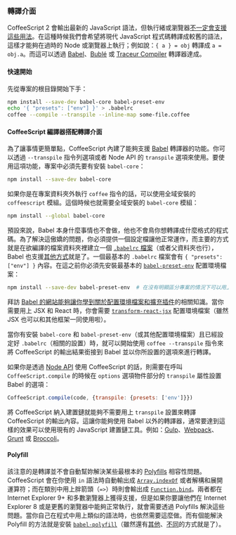 ### 轉譯介面

CoffeeScript 2 會輸出最新的 JavaScript 語法，但執行緒或瀏覽器[不一定會支援這些用法](#compatibility)。在這種時候我們會希望將現代 JavaScript 程式碼轉譯成較舊的語法，這樣才能夠在過時的 Node 或瀏覽器上執行；例如說：`{ a } = obj` 轉譯成 `a = obj.a`。而這可以透過 [Babel](http://babeljs.io/)、[Bublé](https://buble.surge.sh/) 或 [Traceur Compiler](https://github.com/google/traceur-compiler) 轉譯器達成。

#### 快速開始

先從專案的根目錄開始下手：

```bash
npm install --save-dev babel-core babel-preset-env
echo '{ "presets": ["env"] }' > .babelrc
coffee --compile --transpile --inline-map some-file.coffee
```

#### CoffeeScript 編譯器搭配轉譯介面

為了讓事情更簡單點，CoffeeScript 內建了能夠支援 [Babel](http://babeljs.io/) 轉譯器的功能。你可以透過 `--transpile` 指令列選項或者 Node API 的 `transpile` 選項來使用。要使用這項功能，專案中必須先要有安裝 `babel-core`：

```bash
npm install --save-dev babel-core
```

如果你是在專案資料夾外執行 `coffee` 指令的話，可以使用全域安裝的 `coffeescript` 模組。這個時候也就需要全域安裝的 `babel-core` 模組：

```bash
npm install --global babel-core
```

預設來說，Babel 本身什麼事情也不會做，他也不會鳥你想轉譯成什麼格式的程式碼。為了解決這傲嬌的問題，你必須提供一個設定檔讓他正常運作，而主要的方式就是在欲編譯的檔案資料夾裡建立一個 [`.babelrc` 檔案](https://babeljs.io/docs/usage/babelrc/)（或者父資料夾也行），Babel 也支援[其他方式](https://babeljs.io/docs/usage/babelrc/)就是了。一個最基本的 `.babelrc` 檔案會有 `{ "presets": ["env"] }` 內容。在這之前你必須先安裝最基本的 [`babel-preset-env`](https://babeljs.io/docs/plugins/preset-env/) 配置環境檔案：

```bash
npm install --save-dev babel-preset-env  # 在沒有明顯區分專案的情況下可以用上 --global 選項
```

拜訪 [Babel 的網站能夠讓你學到關於配置環境檔案和擴充插件](https://babeljs.io/docs/plugins/)的相關知識。當你需要用上 JSX 和 React 時，你會需要 [`transform-react-jsx`](https://babeljs.io/docs/plugins/transform-react-jsx/) 配置環境檔案（雖然 JSX 也可以和其他框架一同使用啦）。

當你有安裝 `babel-core` 和 `babel-preset-env`（或其他配置環境檔案）且已經設定好 `.babelrc`（相關的設置）時，就可以開始使用 `coffee --transpile` 指令來將 CoffeeScript 的輸出結果銜接到 Babel 並以你所設置的選項來進行轉譯。

如果你是透過 [Node API](nodejs_usage) 使用 CoffeeScript 的話，則需要在呼叫 `CoffeeScript.compile` 的時候在 `options` 選項物件部分的 `transpile` 屬性設置 Babel 的選項：

```js
CoffeeScript.compile(code, {transpile: {presets: ['env']}})
```

將 CoffeeScript 納入建置鏈就能夠不需要用上 `transpile` 設置來轉譯 CoffeeScript 的輸出內容。這讓你能夠使用 Babel 以外的轉譯器，通常要達到這樣的效果可以使用現有的 JavaScript 建置鏈工具。例如：[Gulp](http://gulpjs.com/)、[Webpack](https://webpack.github.io/)、[Grunt](https://gruntjs.com/) 或 [Broccoli](http://broccolijs.com/)。

#### Polyfill

該注意的是轉譯並不會自動幫妳解決某些最根本的 [Polyfills](https://developer.mozilla.org/en-US/docs/Glossary/Polyfill) 相容性問題。CoffeeScript 會在你使用 `in` 語法時自動輸出成 [`Array.indexOf`](https://developer.mozilla.org/en-US/docs/Web/JavaScript/Reference/Global_Objects/Array/indexOf) 或者解構和展開運算符；而在類別中用上胖箭頭（`=>`）時則會輸出成 [`Function.bind`](https://developer.mozilla.org/en-US/docs/Web/JavaScript/Reference/Global_Objects/Function/bind)。兩者都在 Internet Explorer 9+ 和多數瀏覽器上獲得支援，但是如果你要讓他們在 Internet Explorer 8 或是更舊的瀏覽器中能夠正常執行，就會需要透過 Polyfills 解決這些問題。當你自己在程式中用上類似的語法時，也依然需要這麼做。而有個能解決 Polyfill 的方法就是安裝 [`babel-polyfill`](https://babeljs.io/docs/usage/polyfill/)（雖然還有[其他](https://hackernoon.com/polyfills-everything-you-ever-wanted-to-know-or-maybe-a-bit-less-7c8de164e423)、[不同](https://philipwalton.com/articles/loading-polyfills-only-when-needed/)的方式就是了）。